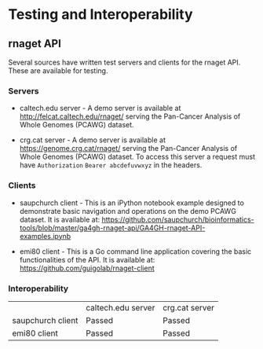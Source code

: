 
# Testing and Interoperability

## rnaget API

Several sources have written test servers and clients for the rnaget API.  These are available for testing.


### Servers
* caltech.edu server - A demo server is available at http://felcat.caltech.edu/rnaget/ serving the Pan-Cancer Analysis of Whole Genomes (PCAWG) dataset.

* crg.cat server - A demo server is available at https://genome.crg.cat/rnaget/ serving the Pan-Cancer Analysis of Whole Genomes (PCAWG) dataset.  To access this server a request must have `Authorization` `Bearer abcdefuvwxyz` in the headers.


### Clients
* saupchurch client - This is an iPython notebook example designed to demonstrate basic navigation and operations on the demo PCAWG dataset.  It is available at: https://github.com/saupchurch/bioinformatics-tools/blob/master/ga4gh-rnaget-api/GA4GH-rnaget-API-examples.ipynb

* emi80 client - This is a Go command line application covering the basic functionalities of the API. It is available at: https://github.com/guigolab/rnaget-client


### Interoperability
<table>
<tr markdown="block"><td>
</td><td>
caltech.edu server
</td><td>
crg.cat server
</td></tr>
<tr markdown="block"><td>
saupchurch client
</td><td>
Passed
</td><td>
Passed
</td></tr>
<tr markdown="block"><td>
emi80 client
</td><td>
Passed
</td><td>
Passed
</td></tr>
</table>

